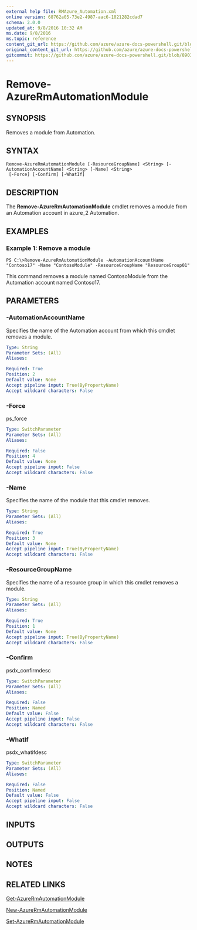 ```yaml
---
external help file: RMAzure_Automation.xml
online version: 68762a05-73e2-4987-aac6-1021282cdad7
schema: 2.0.0
updated_at: 9/8/2016 10:32 AM
ms.date: 9/8/2016
ms.topic: reference
content_git_url: https://github.com/azure/azure-docs-powershell.git/blob/master/azureps-cmdlets-docs/Resource%20Manager/Automation%20Cmdlets/v0.9.8/Remove-AzureRmAutomationModule.md
original_content_git_url: https://github.com/azure/azure-docs-powershell.git/blob/master/azureps-cmdlets-docs/Resource%20Manager/Automation%20Cmdlets/v0.9.8/Remove-AzureRmAutomationModule.md
gitcommit: https://github.com/azure/azure-docs-powershell.git/blob/8903b0f1daa01932ac5fa167f377736de2df6709/azureps-cmdlets-docs/Resource%20Manager/Automation%20Cmdlets/v0.9.8/Remove-AzureRmAutomationModule.md
---
```


# Remove-AzureRmAutomationModule
## SYNOPSIS
Removes a module from Automation.

## SYNTAX

```
Remove-AzureRmAutomationModule [-ResourceGroupName] <String> [-AutomationAccountName] <String> [-Name] <String>
 [-Force] [-Confirm] [-WhatIf]
```

## DESCRIPTION
The **Remove-AzureRmAutomationModule** cmdlet removes a module from an Automation account in azure_2 Automation.

## EXAMPLES

### Example 1: Remove a module
```
PS C:\>Remove-AzureRmAutomationModule -AutomationAccountName "Contoso17" -Name "ContosoModule" -ResourceGroupName "ResourceGroup01"
```

This command removes a module named ContosoModule from the Automation account named Contoso17.

## PARAMETERS

### -AutomationAccountName
Specifies the name of the Automation account from which this cmdlet removes a module.

```yaml
Type: String
Parameter Sets: (All)
Aliases: 

Required: True
Position: 2
Default value: None
Accept pipeline input: True(ByPropertyName)
Accept wildcard characters: False
```

### -Force
ps_force

```yaml
Type: SwitchParameter
Parameter Sets: (All)
Aliases: 

Required: False
Position: 4
Default value: None
Accept pipeline input: False
Accept wildcard characters: False
```

### -Name
Specifies the name of the module that this cmdlet removes.

```yaml
Type: String
Parameter Sets: (All)
Aliases: 

Required: True
Position: 3
Default value: None
Accept pipeline input: True(ByPropertyName)
Accept wildcard characters: False
```

### -ResourceGroupName
Specifies the name of a resource group in which this cmdlet removes a module.

```yaml
Type: String
Parameter Sets: (All)
Aliases: 

Required: True
Position: 1
Default value: None
Accept pipeline input: True(ByPropertyName)
Accept wildcard characters: False
```

### -Confirm
psdx_confirmdesc

```yaml
Type: SwitchParameter
Parameter Sets: (All)
Aliases: 

Required: False
Position: Named
Default value: False
Accept pipeline input: False
Accept wildcard characters: False
```

### -WhatIf
psdx_whatifdesc

```yaml
Type: SwitchParameter
Parameter Sets: (All)
Aliases: 

Required: False
Position: Named
Default value: False
Accept pipeline input: False
Accept wildcard characters: False
```

## INPUTS

## OUTPUTS

## NOTES

## RELATED LINKS

[Get-AzureRmAutomationModule](68762a05-73e2-4987-aac6-1021282cdad7)

[New-AzureRmAutomationModule](0cfa1dd4-11f2-4eb6-a354-46bf4286d00f)

[Set-AzureRmAutomationModule](e47306c4-b17e-4651-8248-eb81ad448a17)

